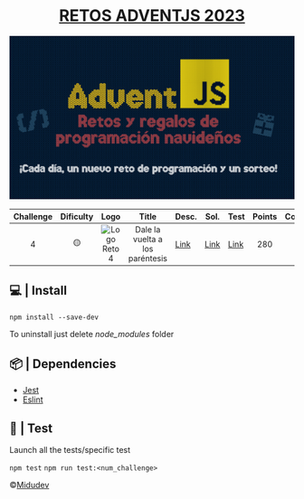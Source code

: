 <h1 style="text-align: center;">
    <a href="https://adventjs.dev/">RETOS ADVENTJS 2023</a>
</h1>

![AdventJs 2023](https://github.com/rellabacode/adventjs-2023/blob/main/static/cover.png)

| Challenge | Dificulty |                                                                 Logo                                                                  |              Title              | Desc.                                             | Sol.                                                                                        | Test                                                                                              | Points | Complexity | Ops/s |
|:---------:|:---------:|:-------------------------------------------------------------------------------------------------------------------------------------:|:-------------------------------:|---------------------------------------------------|---------------------------------------------------------------------------------------------|---------------------------------------------------------------------------------------------------|:------:|:----------:|:-----:|
|     4     |    🟡     | <img src="https://github.com/rellabacode/adventjs-2023/blob/feat/challenge4/static/4.png" alt="Logo Reto 4" width="100" height="100"> | Dale la vuelta a los paréntesis | [Link](https://adventjs.dev/es/challenges/2023/4) | [Link](https://github.com/rellabacode/adventjs-2023/blob/feat/challenge4/src/challenge4.ts) | [Link](https://github.com/rellabacode/adventjs-2023/blob/feat/challenge4/test/challenge4.test.ts) |  280   |     2      | 2574  |

## 💻 | Install

`npm install --save-dev`

To uninstall just delete *node_modules* folder

## 📦 | Dependencies

* [Jest](https://jestjs.io/es-ES/)
* [Eslint](https://typescript-eslint.io/)

## 🔧 | Test

Launch all the tests/specific test

`npm test` `npm run test:<num_challenge>`

©[Midudev](https://midu.dev/)